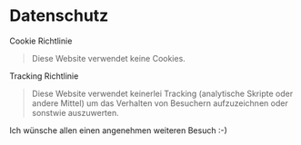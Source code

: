# Datenschutz

Cookie Richtlinie

> Diese Website verwendet keine Cookies.

Tracking Richtlinie

> Diese Website verwendet keinerlei Tracking (analytische Skripte oder andere Mittel) um das Verhalten von Besuchern aufzuzeichnen oder sonstwie auszuwerten.

Ich wünsche allen einen angenehmen weiteren Besuch :-)
